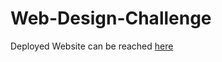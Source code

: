 # Web-Design-Challenge

Deployed Website can be reached [here](https://hialstkd.github.io/Web-Design-Challenge)
